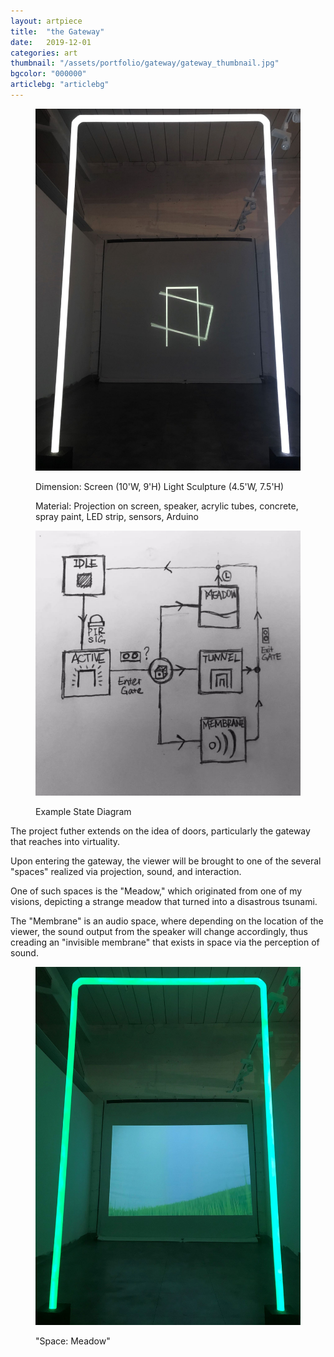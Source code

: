 ```yaml
---
layout: artpiece
title:  "the Gateway"
date:   2019-12-01
categories: art
thumbnail: "/assets/portfolio/gateway/gateway_thumbnail.jpg"
bgcolor: "000000"
articlebg: "articlebg"
---
```

<script type="text/javascript">
  $("article").prepend('<video class="bg-video" muted autoplay loop><source src="/assets/portfolio/gateway/1.mp4" type="video/mp4" />Your browser does not support the video tag.</video>');
  $("article").css("margin-top", "100vh");
</script>

<figure class="center-fit">
  <img src="/assets/portfolio/gateway/gateway_1.jpg" alt="Installation Photo" />
  <figcaption>
    <p>Dimension: Screen (10'W, 9'H) Light Sculpture (4.5'W, 7.5'H) </p>
    <P>Material: Projection on screen, speaker, acrylic tubes, concrete, spray paint, LED strip, sensors, Arduino</P>
  </figcaption>
</figure>




<figure class="float-right">
  <img src="/assets/portfolio/gateway/gateway_logic.jpg" alt="State Diagram" />
  <figcaption>
    <p>Example State Diagram</P>
  </figcaption>
</figure>


The project futher extends on the idea of doors, particularly the gateway that reaches into virtuality.

Upon entering the gateway, the viewer will be brought to one of the several "spaces" realized via projection, sound, and interaction. 

One of such spaces is the "Meadow," which originated from one of my visions, depicting a strange meadow that turned into a disastrous tsunami.

The "Membrane" is an audio space, where depending on the location of the viewer, the sound output from the speaker will change accordingly, thus creading an "invisible membrane" that exists in space via the perception of sound.

<figure class="center-fit">
  <img src="/assets/portfolio/gateway/gateway_2.jpg" alt="Installation Photo" />
  <figcaption>
    <p>"Space: Meadow"</P>
  </figcaption>
</figure>